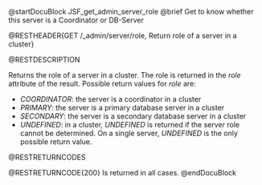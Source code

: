 
@startDocuBlock JSF_get_admin_server_role
@brief Get to know whether this server is a Coordinator or DB-Server

@RESTHEADER{GET /_admin/server/role, Return role of a server in a cluster}

@RESTDESCRIPTION

Returns the role of a server in a cluster.
The role is returned in the *role* attribute of the result.
Possible return values for *role* are:
- *COORDINATOR*: the server is a coordinator in a cluster
- *PRIMARY*: the server is a primary database server in a cluster
- *SECONDARY*: the server is a secondary database server in a cluster
- *UNDEFINED*: in a cluster, *UNDEFINED* is returned if the server role cannot be
   determined. On a single server, *UNDEFINED* is the only possible return
   value.

@RESTRETURNCODES

@RESTRETURNCODE{200}
Is returned in all cases.
@endDocuBlock
